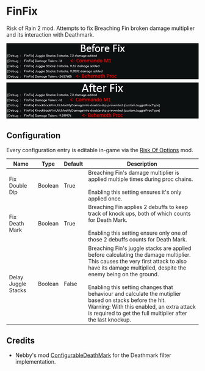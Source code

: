 # FinFix
Risk of Rain 2 mod. Attempts to fix Breaching Fin broken damage multiplier and its interaction with Deathmark.

![](https://raw.githubusercontent.com/Judgy53/FinFix/refs/heads/main/fix_showcase.png)

## Configuration
Every configuration entry is editable in-game via the [Risk Of Options](https://thunderstore.io/package/Rune580/Risk_Of_Options/) mod.

| Name                    | Type    | Default    | Description                                                                                                                                                                                                                                                                                                                                                                                                                    |
|-------------------------|---------|------------|--------------------------------------------------------------------------------------------------------------------------------------------------------------------------------------------------------------------------------------------------------------------------------------------------------------------------------------------------------------------------------------------------------------------------------|
| Fix Double Dip          | Boolean | True       | Breaching Fin's damage multiplier is applied multiple times during proc chains.<br><br>Enabling this setting ensures it's only applied once.                                                                                                                                                                                                                                                                                   |
| Fix Death Mark          | Boolean | True       | Breaching Fin applies 2 debuffs to keep track of knock ups, both of which counts for Death Mark.<br><br>Enabling this setting ensure only one of those 2 debuffs counts for Death Mark.                                                                                                                                                                                                                                        |
| Delay Juggle Stacks     | Boolean | False      | Breaching Fin's juggle stacks are applied before calculating the damage multiplier. This causes the very first attack to also have its damage multiplied, despite the enemy being on the ground.<br><br>Enabling this setting changes that behaviour and calculate the mutiplier based on stacks before the hit.<br>Warning: With this enabled, an extra attack is required to get the full multiplier after the last knockup. |

## Credits

- Nebby's mod [ConfigurableDeathMark](https://thunderstore.io/package/Nebby/ConfigurableDeathMark/) for the Deathmark filter implementation.
